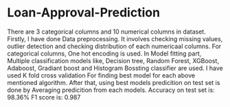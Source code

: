 # Loan-Approval-Prediction
There are 3 categorical columns and 10 numerical columns in dataset.
Firstly, I have done Data preprocessing. It involves checking missing values, outlier detection and checking distribution of each numericaal columns.
For categorical columns, One hot encoding is used. 
In Model fitting part, Multiple classification models like, Decision tree, Random Forest, XGBoost, Adaboost, Gradiant boost and Histogram Bossting classifier are used. I have used K fold cross validation For finding best model for each above mentioned algorithm. 
After that, using best models predicition on test set is done by Averaging predicition from each models. 
Accuracy on test set is: 98.36%
F1 score is: 0.987
